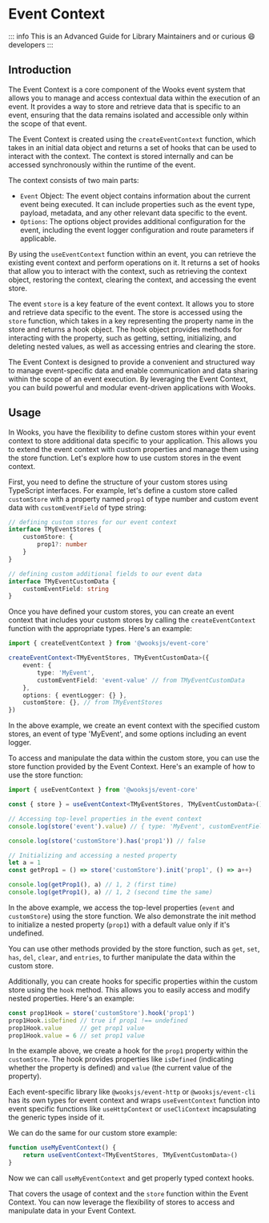 # Event Context

::: info
This is an Advanced Guide for Library Maintainers and or curious :smile: developers
:::

## Introduction

The Event Context is a core component of the Wooks event system that allows you to manage and access contextual
data within the execution of an event.
It provides a way to store and retrieve data that is specific to an event,
ensuring that the data remains isolated and accessible only within the scope of that event.

The Event Context is created using the `createEventContext` function, which takes in an initial data object and returns
a set of hooks that can be used to interact with the context.
The context is stored internally and can be accessed synchronously within the runtime of the event.

The context consists of two main parts:

-   `Event` Object: The event object contains information about the current event being executed. It can include properties such as the event type, payload, metadata, and any other relevant data specific to the event.
-   `Options`: The options object provides additional configuration for the event, including the event logger configuration and route parameters if applicable.

By using the `useEventContext` function within an event, you can retrieve the existing event context
and perform operations on it.
It returns a set of hooks that allow you to interact with the context, such as retrieving the context object,
restoring the context, clearing the context, and accessing the event store.

The event `store` is a key feature of the event context. It allows you to store and retrieve data specific to the event.
The store is accessed using the `store` function, which takes in a key representing the property name in the store and returns a hook object.
The hook object provides methods for interacting with the property, such as getting, setting, initializing, and deleting nested values, as well as accessing entries and clearing the store.

The Event Context is designed to provide a convenient and structured way to manage event-specific data and enable communication and data sharing within the scope of an event execution. By leveraging the Event Context, you can build powerful and modular event-driven applications with Wooks.

## Usage

In Wooks, you have the flexibility to define custom stores within your event context to store additional data specific to your application.
This allows you to extend the event context with custom properties and manage them using the store function.
Let's explore how to use custom stores in the event context.

First, you need to define the structure of your custom stores using TypeScript interfaces.
For example, let's define a custom store called `customStore` with a property named `prop1` of type number and custom event data with `customEventField` of type string:
```ts
// defining custom stores for our event context
interface TMyEventStores {
    customStore: {
        prop1?: number
    }
}

// defining custom additional fields to our event data
interface TMyEventCustomData {
    customEventField: string
}
```
Once you have defined your custom stores,
you can create an event context that includes your custom stores by calling the `createEventContext` function with the appropriate types.
Here's an example:
```ts
import { createEventContext } from '@wooksjs/event-core'

createEventContext<TMyEventStores, TMyEventCustomData>({
    event: {
        type: 'MyEvent',
        customEventField: 'event-value' // from TMyEventCustomData
    },
    options: { eventLogger: {} },
    customStore: {}, // from TMyEventStores
})
```

In the above example, we create an event context with the specified custom stores,
an event of type 'MyEvent', and some options including an event logger.

To access and manipulate the data within the custom store,
you can use the store function provided by the Event Context.
Here's an example of how to use the store function:

```ts
import { useEventContext } from '@wooksjs/event-core'

const { store } = useEventContext<TMyEventStores, TMyEventCustomData>()

// Accessing top-level properties in the event context
console.log(store('event').value) // { type: 'MyEvent', customEventField: 'event-value' }

console.log(store('customStore').has('prop1')) // false

// Initializing and accessing a nested property
let a = 1
const getProp1 = () => store('customStore').init('prop1', () => a++)

console.log(getProp1(), a) // 1, 2 (first time)
console.log(getProp1(), a) // 1, 2 (second time the same)
```
In the above example, we access the top-level properties (`event` and `customStore`) using the store function.
We also demonstrate the init method to initialize a nested property (`prop1`) with a default value only if it's undefined.

You can use other methods provided by the store function, such as `get`, `set`, `has`, `del`, `clear`, and `entries`, to further manipulate the data within the custom store.

Additionally, you can create hooks for specific properties within the custom store using the `hook` method.
This allows you to easily access and modify nested properties. Here's an example:

```ts
const prop1Hook = store('customStore').hook('prop1')
prop1Hook.isDefined // true if prop1 !== undefined
prop1Hook.value     // get prop1 value
prop1Hook.value = 6 // set prop1 value
```

In the example above, we create a hook for the `prop1` property within the `customStore`.
The hook provides properties like `isDefined` (indicating whether the property is defined) and `value` (the current value of the property).

Each event-specific library like `@wooksjs/event-http` or `@wooksjs/event-cli`
has its own types for event context and wraps `useEventContext` function
into event specific functions like `useHttpContext` or `useCliContext`
incapsulating the generic types inside of it.

We can do the same for our custom store example:
```ts
function useMyEventContext() {
    return useEventContext<TMyEventStores, TMyEventCustomData>()
}
```

Now we can call `useMyEventContext` and get properly typed context hooks.

That covers the usage of context and the `store` function within the Event Context.
You can now leverage the flexibility of stores to access and manipulate data in your Event Context.
